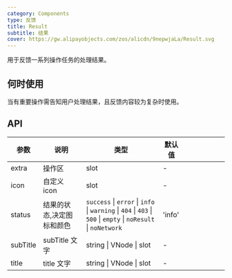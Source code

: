 ```yaml
---
category: Components
type: 反馈
title: Result
subtitle: 结果
cover: https://gw.alipayobjects.com/zos/alicdn/9nepwjaLa/Result.svg
---
```


用于反馈一系列操作任务的处理结果。

## 何时使用

当有重要操作需告知用户处理结果，且反馈内容较为复杂时使用。

## API

| 参数 | 说明 | 类型 | 默认值 |  |  |  |  |  |  |
| --- | --- | --- | --- | --- | --- | --- | --- | --- | --- |
| extra | 操作区 | slot | - |  |  |  |  |  |  |
| icon | 自定义 icon | slot | - |  |  |  |  |  |  |
| status | 结果的状态,决定图标和颜色 | `success` \| `error` \| `info` \| `warning` \| `404` \| `403` \| `500` \| `empty` \| `noResult` \| `noNetwork` | 'info' |
| subTitle | subTitle 文字 | string \| VNode \| slot | - |  |  |  |  |  |  |
| title | title 文字 | string \| VNode \| slot | - |  |  |  |  |  |  |
